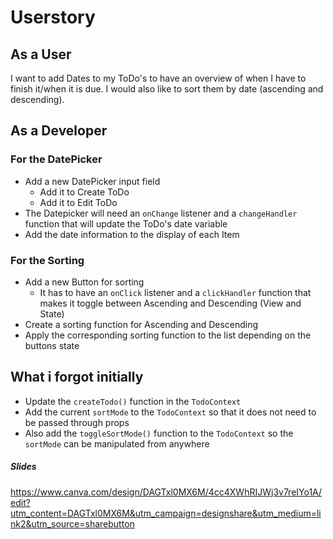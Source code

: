 # Userstory

## As a User

I want to add Dates to my ToDo's to have an overview of when I have to finish it/when it is due. I would also like to sort them by date (ascending and descending).

## As a Developer

### For the DatePicker

- Add a new DatePicker input field
  - Add it to Create ToDo
  - Add it to Edit ToDo
- The Datepicker will need an `onChange` listener and a `changeHandler` function that will update the ToDo's date variable
- Add the date information to the display of each Item

### For the Sorting

- Add a new Button for sorting
  - It has to have an `onClick` listener and a `clickHandler` function that makes it toggle between Ascending and Descending (View and State)
- Create a sorting function for Ascending and Descending
- Apply the corresponding sorting function to the list depending on the buttons state

## What i forgot initially

- Update the `createTodo()` function in the `TodoContext`
- Add the current `sortMode` to the `TodoContext` so that it does not need to be passed through props
- Also add the `toggleSortMode()` function to the `TodoContext` so the `sortMode` can be manipulated from anywhere

##### Slides

https://www.canva.com/design/DAGTxl0MX6M/4cc4XWhRIJWj3v7reIYo1A/edit?utm_content=DAGTxl0MX6M&utm_campaign=designshare&utm_medium=link2&utm_source=sharebutton
